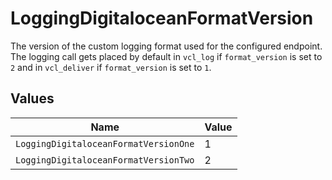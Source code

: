 # LoggingDigitaloceanFormatVersion

The version of the custom logging format used for the configured endpoint. The logging call gets placed by default in `vcl_log` if `format_version` is set to `2` and in `vcl_deliver` if `format_version` is set to `1`.



## Values

| Name                                  | Value                                 |
| ------------------------------------- | ------------------------------------- |
| `LoggingDigitaloceanFormatVersionOne` | 1                                     |
| `LoggingDigitaloceanFormatVersionTwo` | 2                                     |